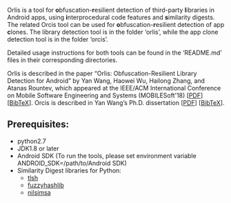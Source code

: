 Orlis is a tool for **o**bfuscation-**r**esilient detection of third-party **l**ibraries in Android apps, using **i**nterprocedural code features and **s**imilarity digests. The related Orcis tool can be used for **o**bfuscation-**r**esilient detection of app **c**lones. The library detection tool is in the folder ‘orlis’, while the app clone detection tool is in the folder ‘orcis’.

Detailed usage instructions for both tools can be found in the ‘README.md’ files in their corresponding directories.

Orlis is described in the paper “Orlis: Obfuscation-Resilient Library Detection for Android” by Yan Wang, Haowei Wu, Hailong Zhang, and Atanas Rountev, which appeared at the IEEE/ACM International Conference on Mobile Software Engineering and Systems (MOBILESoft'18) \[[PDF](http://web.cse.ohio-state.edu/presto/pubs/msoft18.pdf)\] \[[BibTeX](http://web.cse.ohio-state.edu/presto/pubs/msoft18.bib)\]. Orcis is described in Yan Wang’s Ph.D. dissertation \[[PDF](http://web.cse.ohio-state.edu/presto/pubs/wang_phd18.pdf)\] \[[BibTeX](http://web.cse.ohio-state.edu/presto/pubs/wang_phd18.bib)\]. 

## Prerequisites:
 * python2.7
 * JDK1.8 or later
 * Android SDK (To run the tools, please set environment variable ANDROID_SDK=/path/to/Android SDK)
 * Similarity Digest libraries for Python:
   * [tlsh](https://github.com/trendmicro/tlsh)
   * [fuzzyhashlib](https://github.com/sptonkin/fuzzyhashlib)
   * [nilsimsa](https://github.com/diffeo/py-nilsimsa)
